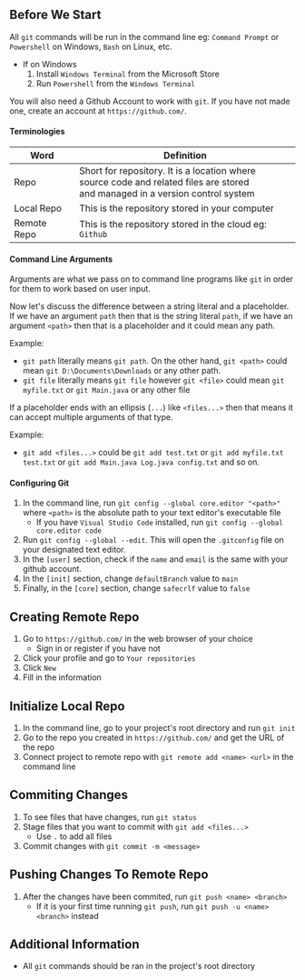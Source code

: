 ## Before We Start

All `git` commands will be run in the command line eg: `Command Prompt` or `Powershell` on Windows, `Bash` on Linux, etc. 
- If on Windows
	1. Install `Windows Terminal` from the Microsoft Store
	2. Run `Powershell` from the `Windows Terminal`

You will also need a Github Account to work with `git`. If you have not made one, create an account at `https://github.com/`.

#### Terminologies

| Word | Definition |
| --- | --- |
| Repo | Short for repository. It is a location where <br> source code and related files are stored <br> and managed in a version control system |
| Local Repo | This is the repository stored in your computer |
| Remote Repo | This is the repository stored in the cloud eg: `Github` |

#### Command Line Arguments

Arguments are what we pass on to command line programs like `git` in order for them to work based on user input. 

Now let's discuss the difference between a string literal and a placeholder. If we have an argument `path` then that is the string literal `path`, if we have an argument `<path>` then that is a placeholder and it could mean any path.

Example:
- `git path` literally means `git path`. On the other hand, `git <path>` could mean `git D:\Documents\Downloads` or any other path.
- `git file` literally means `git file` however `git <file>` could mean `git myfile.txt` or `git Main.java` or any other file

If a placeholder ends with an ellipsis (`...`) like `<files...>` then that means it can accept multiple arguments of that type.

Example:
- `git add <files...>` could be `git add test.txt` or `git add myfile.txt test.txt` or `git add Main.java Log.java config.txt` and so on.

#### Configuring Git

1. In the command line, run `git config --global core.editor "<path>"` where `<path>` is the absolute path to your text editor's executable file
	- If you have `Visual Studio Code` installed, run `git config --global core.editor code`
2. Run `git config --global --edit`. This will open the `.gitconfig` file on your designated text editor.
3. In the `[user]` section, check if the `name` and `email` is the same with your github account.
4. In the `[init]` section, change `defaultBranch` value to `main`
5. Finally, in the `[core]` section, change `safecrlf` value to `false`

## Creating Remote Repo

1. Go to `https://github.com/` in the web browser of your choice
	- Sign in or register if you have not
2. Click your profile and go to `Your repositories`
3. Click `New`
4. Fill in the information

## Initialize Local Repo

1. In the command line, go to your project's root directory and run `git init`
2. Go to the repo you created in `https://github.com/` and get the URL of the repo
3. Connect project to remote repo with `git remote add <name> <url>` in the command line

## Commiting Changes

1. To see files that have changes, run `git status`
2. Stage files that you want to commit with `git add <files...>`
	- Use `.` to add all files
3. Commit changes with `git commit -m <message>`

## Pushing Changes To Remote Repo

1. After the changes have been commited, run `git push <name> <branch>`
	- If it is your first time running `git push`, run `git push -u <name> <branch>` instead

## Additional Information

- All `git` commands should be ran in the project's root directory